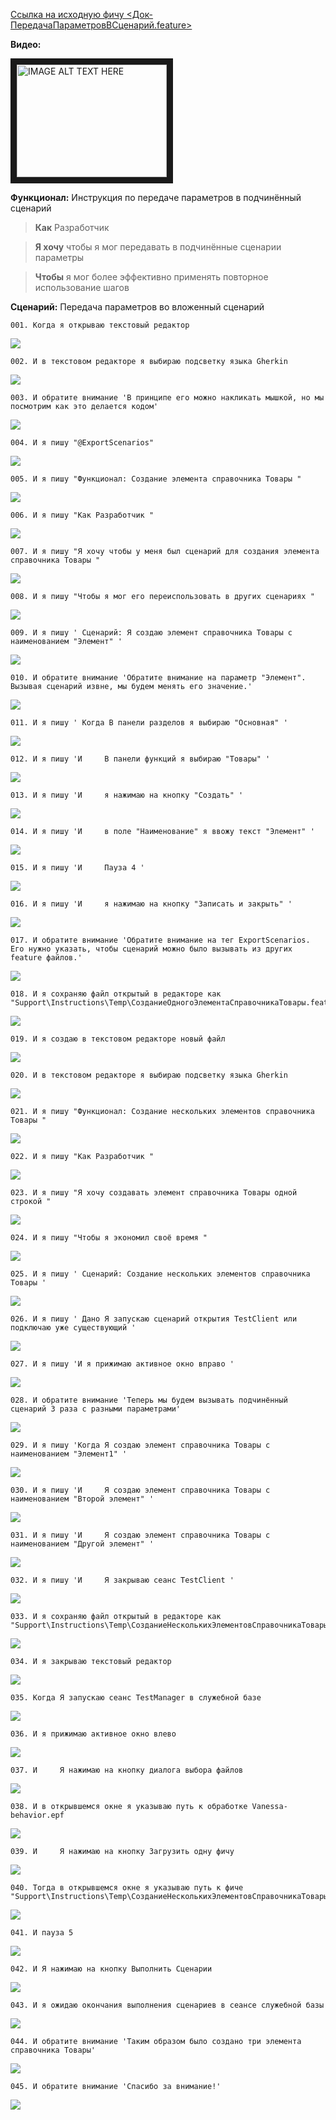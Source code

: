 [Ссылка на исходную фичу <Док-ПередачаПараметровВСценарий.feature>](https://github.com/silverbulleters/vanessa-behavior/tree/develop/features/StepsProgramming/Док-ПередачаПараметровВСценарий.feature "Оригинальная фича")

**Видео:**

<a href="http://www.youtube.com/watch?feature=player_embedded&v=8onBE8XcCOM " target="_blank"><img src="http://img.youtube.com/vi/8onBE8XcCOM/0.jpg" alt="IMAGE ALT TEXT HERE" width="240" height="180" border="10" /></a>

**Функционал:** Инструкция по передаче параметров в подчинённый сценарий

> **Как** Разработчик

> **Я хочу** чтобы я мог передавать в подчинённые сценарии параметры

> **Чтобы** я мог более эффективно применять повторное использование шагов


**Сценарий:** Передача параметров во вложенный сценарий

	001. Когда я открываю текстовый редактор
<img src=Pict/ПередачаПараметровВСценарий/ПередачаПараметровВСценарий_1_Передача_параметров_во_вложенн_001.png>

	002. И в текстовом редакторе я выбираю подсветку языка Gherkin
<img src=Pict/ПередачаПараметровВСценарий/ПередачаПараметровВСценарий_2_Передача_параметров_во_вложенн_002.png>

	003. И обратите внимание 'В принципе его можно накликать мышкой, но мы посмотрим как это делается кодом'
<img src=Pict/ПередачаПараметровВСценарий/ПередачаПараметровВСценарий_3_Передача_параметров_во_вложенн_003.png>

	004. И я пишу "@ExportScenarios"
<img src=Pict/ПередачаПараметровВСценарий/ПередачаПараметровВСценарий_4_Передача_параметров_во_вложенн_004.png>

	005. И я пишу "Функционал: Создание элемента справочника Товары "
<img src=Pict/ПередачаПараметровВСценарий/ПередачаПараметровВСценарий_5_Передача_параметров_во_вложенн_005.png>

	006. И я пишу "Как Разработчик "
<img src=Pict/ПередачаПараметровВСценарий/ПередачаПараметровВСценарий_6_Передача_параметров_во_вложенн_006.png>

	007. И я пишу "Я хочу чтобы у меня был сценарий для создания элемента справочника Товары "
<img src=Pict/ПередачаПараметровВСценарий/ПередачаПараметровВСценарий_7_Передача_параметров_во_вложенн_007.png>

	008. И я пишу "Чтобы я мог его переиспользовать в других сценариях "
<img src=Pict/ПередачаПараметровВСценарий/ПередачаПараметровВСценарий_8_Передача_параметров_во_вложенн_008.png>

	009. И я пишу '	Сценарий: Я создаю элемент справочника Товары с наименованием "Элемент" '
<img src=Pict/ПередачаПараметровВСценарий/ПередачаПараметровВСценарий_9_Передача_параметров_во_вложенн_009.png>

	010. И обратите внимание 'Обратите внимание на параметр "Элемент". Вызывая сценарий извне, мы будем менять его значение.'
<img src=Pict/ПередачаПараметровВСценарий/ПередачаПараметровВСценарий_10_Передача_параметров_во_вложенн_010.png>

	011. И я пишу '	Когда В панели разделов я выбираю "Основная" '
<img src=Pict/ПередачаПараметровВСценарий/ПередачаПараметровВСценарий_11_Передача_параметров_во_вложенн_011.png>

	012. И я пишу 'И     В панели функций я выбираю "Товары" '
<img src=Pict/ПередачаПараметровВСценарий/ПередачаПараметровВСценарий_12_Передача_параметров_во_вложенн_012.png>

	013. И я пишу 'И     я нажимаю на кнопку "Создать" '
<img src=Pict/ПередачаПараметровВСценарий/ПередачаПараметровВСценарий_13_Передача_параметров_во_вложенн_013.png>

	014. И я пишу 'И     в поле "Наименование" я ввожу текст "Элемент" '
<img src=Pict/ПередачаПараметровВСценарий/ПередачаПараметровВСценарий_14_Передача_параметров_во_вложенн_014.png>

	015. И я пишу 'И     Пауза 4 '
<img src=Pict/ПередачаПараметровВСценарий/ПередачаПараметровВСценарий_15_Передача_параметров_во_вложенн_015.png>

	016. И я пишу 'И     я нажимаю на кнопку "Записать и закрыть" '
<img src=Pict/ПередачаПараметровВСценарий/ПередачаПараметровВСценарий_16_Передача_параметров_во_вложенн_016.png>

	017. И обратите внимание 'Обратите внимание на тег ExportScenarios. Его нужно указать, чтобы сценарий можно было вызывать из других feature файлов.'
<img src=Pict/ПередачаПараметровВСценарий/ПередачаПараметровВСценарий_17_Передача_параметров_во_вложенн_017.png>

	018. И я сохраняю файл открытый в редакторе как "Support\Instructions\Temp\СозданиеОдногоЭлементаСправочникаТовары.feature"
<img src=Pict/ПередачаПараметровВСценарий/ПередачаПараметровВСценарий_18_Передача_параметров_во_вложенн_018.png>

	019. И я создаю в текстовом редакторе новый файл
<img src=Pict/ПередачаПараметровВСценарий/ПередачаПараметровВСценарий_19_Передача_параметров_во_вложенн_019.png>

	020. И в текстовом редакторе я выбираю подсветку языка Gherkin
<img src=Pict/ПередачаПараметровВСценарий/ПередачаПараметровВСценарий_20_Передача_параметров_во_вложенн_020.png>

	021. И я пишу "Функционал: Создание нескольких элементов справочника Товары "
<img src=Pict/ПередачаПараметровВСценарий/ПередачаПараметровВСценарий_21_Передача_параметров_во_вложенн_021.png>

	022. И я пишу "Как Разработчик "
<img src=Pict/ПередачаПараметровВСценарий/ПередачаПараметровВСценарий_22_Передача_параметров_во_вложенн_022.png>

	023. И я пишу "Я хочу создавать элемент справочника Товары одной строкой "
<img src=Pict/ПередачаПараметровВСценарий/ПередачаПараметровВСценарий_23_Передача_параметров_во_вложенн_023.png>

	024. И я пишу "Чтобы я экономил своё время "
<img src=Pict/ПередачаПараметровВСценарий/ПередачаПараметровВСценарий_24_Передача_параметров_во_вложенн_024.png>

	025. И я пишу '	Сценарий: Создание нескольких элементов справочника Товары '
<img src=Pict/ПередачаПараметровВСценарий/ПередачаПараметровВСценарий_25_Передача_параметров_во_вложенн_025.png>

	026. И я пишу '	Дано Я запускаю сценарий открытия TestClient или подключаю уже существующий '
<img src=Pict/ПередачаПараметровВСценарий/ПередачаПараметровВСценарий_26_Передача_параметров_во_вложенн_026.png>

	027. И я пишу 'И я прижимаю активное окно вправо '
<img src=Pict/ПередачаПараметровВСценарий/ПередачаПараметровВСценарий_27_Передача_параметров_во_вложенн_027.png>

	028. И обратите внимание 'Теперь мы будем вызывать подчинённый сценарий 3 раза с разными параметрами'
<img src=Pict/ПередачаПараметровВСценарий/ПередачаПараметровВСценарий_28_Передача_параметров_во_вложенн_028.png>

	029. И я пишу 'Когда Я создаю элемент справочника Товары с наименованием "Элемент1" '
<img src=Pict/ПередачаПараметровВСценарий/ПередачаПараметровВСценарий_29_Передача_параметров_во_вложенн_029.png>

	030. И я пишу 'И     Я создаю элемент справочника Товары с наименованием "Второй элемент" '
<img src=Pict/ПередачаПараметровВСценарий/ПередачаПараметровВСценарий_30_Передача_параметров_во_вложенн_030.png>

	031. И я пишу 'И     Я создаю элемент справочника Товары с наименованием "Другой элемент" '
<img src=Pict/ПередачаПараметровВСценарий/ПередачаПараметровВСценарий_31_Передача_параметров_во_вложенн_031.png>

	032. И я пишу 'И     Я закрываю сеанс TestClient '
<img src=Pict/ПередачаПараметровВСценарий/ПередачаПараметровВСценарий_32_Передача_параметров_во_вложенн_032.png>

	033. И я сохраняю файл открытый в редакторе как "Support\Instructions\Temp\СозданиеНесколькихЭлементовСправочникаТовары.feature"
<img src=Pict/ПередачаПараметровВСценарий/ПередачаПараметровВСценарий_33_Передача_параметров_во_вложенн_033.png>

	034. И я закрываю текстовый редактор
<img src=Pict/ПередачаПараметровВСценарий/ПередачаПараметровВСценарий_34_Передача_параметров_во_вложенн_034.png>

	035. Когда Я запускаю сеанс TestManager в служебной базе
<img src=Pict/ПередачаПараметровВСценарий/ПередачаПараметровВСценарий_35_Передача_параметров_во_вложенн_035.png>

	036. И я прижимаю активное окно влево
<img src=Pict/ПередачаПараметровВСценарий/ПередачаПараметровВСценарий_36_Передача_параметров_во_вложенн_036.png>

	037. И     Я нажимаю на кнопку диалога выбора файлов
<img src=Pict/ПередачаПараметровВСценарий/ПередачаПараметровВСценарий_37_Передача_параметров_во_вложенн_037.png>

	038. И в открывшемся окне я указываю путь к обработке Vanessa-behavior.epf
<img src=Pict/ПередачаПараметровВСценарий/ПередачаПараметровВСценарий_38_Передача_параметров_во_вложенн_038.png>

	039. И     Я нажимаю на кнопку Загрузить одну фичу
<img src=Pict/ПередачаПараметровВСценарий/ПередачаПараметровВСценарий_39_Передача_параметров_во_вложенн_039.png>

	040. Тогда в открывшемся окне я указываю путь к фиче "Support\Instructions\Temp\СозданиеНесколькихЭлементовСправочникаТовары.feature"
<img src=Pict/ПередачаПараметровВСценарий/ПередачаПараметровВСценарий_40_Передача_параметров_во_вложенн_040.png>

	041. И пауза 5
<img src=Pict/ПередачаПараметровВСценарий/ПередачаПараметровВСценарий_41_Передача_параметров_во_вложенн_041.png>

	042. И Я нажимаю на кнопку Выполнить Сценарии
<img src=Pict/ПередачаПараметровВСценарий/ПередачаПараметровВСценарий_42_Передача_параметров_во_вложенн_042.png>

	043. И я ожидаю окончания выполнения сценариев в сеансе служебной базы
<img src=Pict/ПередачаПараметровВСценарий/ПередачаПараметровВСценарий_43_Передача_параметров_во_вложенн_043.png>

	044. И обратите внимание 'Таким образом было создано три элемента справочника Товары'
<img src=Pict/ПередачаПараметровВСценарий/ПередачаПараметровВСценарий_44_Передача_параметров_во_вложенн_044.png>

	045. И обратите внимание 'Спасибо за внимание!'
<img src=Pict/ПередачаПараметровВСценарий/ПередачаПараметровВСценарий_45_Передача_параметров_во_вложенн_045.png>
